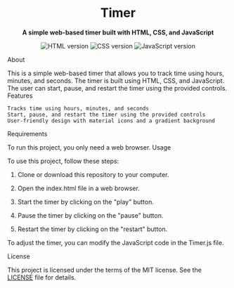 <h1 align="center">Timer</h1>
<p align="center">
  <b>A simple web-based timer built with HTML, CSS, and JavaScript</b>
</p>
<p align="center">
  <img src="https://img.shields.io/badge/html-5-red" alt="HTML version" />
  <img src="https://img.shields.io/badge/css-3-blue" alt="CSS version" />
  <img src="https://img.shields.io/badge/javascript-ES6-yellow" alt="JavaScript version" />
</p>
About

This is a simple web-based timer that allows you to track time using hours, minutes, and seconds. The timer is built using HTML, CSS, and JavaScript. The user can start, pause, and restart the timer using the provided controls.
Features

    Tracks time using hours, minutes, and seconds
    Start, pause, and restart the timer using the provided controls
    User-friendly design with material icons and a gradient background

Requirements

To run this project, you only need a web browser.
Usage

To use this project, follow these steps:

1. Clone or download this repository to your computer.

2. Open the index.html file in a web browser.

3. Start the timer by clicking on the "play" button.

4. Pause the timer by clicking on the "pause" button.

5. Restart the timer by clicking on the "restart" button.

To adjust the timer, you can modify the JavaScript code in the Timer.js file.

License

This project is licensed under the terms of the MIT license. See the [LICENSE](LICENSE) file for details.
